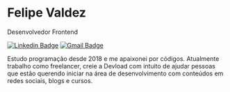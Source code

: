 # Felipe Valdez 

Desenvolvedor Frontend
 
[![Linkedin Badge](https://img.shields.io/badge/-Felipe%20Valdez-000000?style=flat-square&logo=Linkedin&logoColor=white&link=https://www.linkedin.com/in/felipe-valdez-a0462a142/)](https://www.linkedin.com/in/felipe-valdez-a0462a142/) 
[![Gmail Badge](https://img.shields.io/badge/-fvaldez018@gmail.com-333bcc?style=flat-square&logo=Gmail&logoColor=white&link=mailto:fvaldez018@gmail.com)](mailto:fvaldez018@gmail.com)

Estudo programação desde 2018 e me apaixonei por códigos. Atualmente trabalho como freelancer, creie a 
Devload com intuito de ajudar pessoas que estão querendo iniciar na área de 
desenvolvimento com conteúdos em redes sociais, blogs e cursos.
